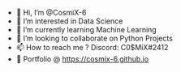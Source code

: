 - 👋 Hi, I’m @CosmiX-6
- 👀 I’m interested in Data Science
- 🌱 I’m currently learning Machine Learning
- 💞️ I’m looking to collaborate on Python Projects
- 📫 How to reach me ? Discord: C0$MiX#2412
- 👤 Portfolio @ https://cosmix-6.github.io

<!---
CosmiX-6/CosmiX-6 is a ✨ special ✨ repository because its `README.md` (this file) appears on your GitHub profile.
You can click the Preview link to take a look at your changes.
--->
